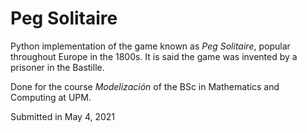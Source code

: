 # Peg Solitaire
Python implementation of the game known as *Peg Solitaire*, popular throughout Europe in the 1800s. It is said the game was invented by a prisoner in the Bastille.

Done for the course *Modelización* of the BSc in Mathematics and Computing at UPM.

Submitted in May 4, 2021
